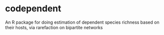 # codependent
An R package for doing estimation of dependent species richness based on their hosts, via rarefaction on bipartite networks
